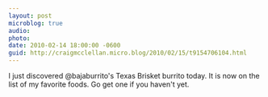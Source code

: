 ```yaml
---
layout: post
microblog: true
audio: 
photo: 
date: 2010-02-14 18:00:00 -0600
guid: http://craigmcclellan.micro.blog/2010/02/15/t9154706104.html
---
```

I just discovered @bajaburrito's Texas Brisket burrito today.  It is now on the list of my favorite foods.  Go get one if you haven't yet.
